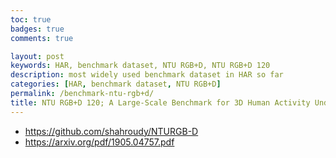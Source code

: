 ```yaml
---
toc: true
badges: true
comments: true

layout: post
keywords: HAR, benchmark dataset, NTU RGB+D, NTU RGB+D 120
description: most widely used benchmark dataset in HAR so far
categories: [HAR, benchmark dataset, NTU RGB+D]
permalink: /benchmark-ntu-rgb+d/
title: NTU RGB+D 120; A Large-Scale Benchmark for 3D Human Activity Understanding
---
```


- https://github.com/shahroudy/NTURGB-D
- https://arxiv.org/pdf/1905.04757.pdf
